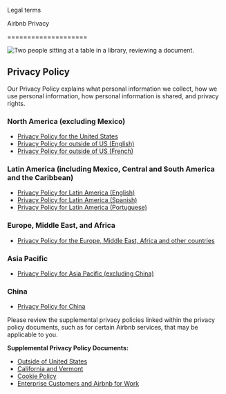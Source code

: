Legal terms

Airbnb Privacy




====================

![Two people sitting at a table in a library, reviewing a document.](https://images.contentstack.io/v3/assets/bltec2ed8e3c4b1e16d/blt1218bbc6d8c51315/61dcad421757dc6aed2ade70/airbnb-privacy.jpeg)

Privacy Policy
--------------

Our Privacy Policy explains what personal information we collect, how we use personal information, how personal information is shared, and privacy rights.

### North America (excluding Mexico)

*   [Privacy Policy for the United States](https://www.airbnb.co.uk/help/article/3176/)
*   [Privacy Policy for outside of US (English)](https://www.airbnb.co.uk/help/article/3175/)
*   [Privacy Policy for outside of US (French)](https://www.airbnb.co.uk/help/article/3175/?locale=fr)

### Latin America (including Mexico, Central and South America and the Caribbean)

*   [Privacy Policy for Latin America (English)](https://www.airbnb.co.uk/help/article/3175/)
*   [Privacy Policy for Latin America (Spanish)](https://www.airbnb.co.uk/help/article/3175/?locale=es)
*   [Privacy Policy for Latin America (Portuguese)](https://www.airbnb.co.uk/help/article/3175/?locale=pt)

### Europe, Middle East, and Africa

*   [Privacy Policy for the Europe, Middle East, Africa and other countries](https://www.airbnb.co.uk/help/article/3175/)

### Asia Pacific

*   [Privacy Policy for Asia Pacific (excluding China)](https://www.airbnb.co.uk/help/article/3175/)

### China

*   [Privacy Policy for China](https://www.airbnb.cn/help/article/3175/)

Please review the supplemental privacy policies linked within the privacy policy documents, such as for certain Airbnb services, that may be applicable to you.

**Supplemental Privacy Policy Documents:**

*   [Outside of United States](https://www.airbnb.co.uk/help/article/2860)
*   [California and Vermont](https://www.airbnb.co.uk/help/article/2863)
*   [Cookie Policy](https://www.airbnb.co.uk/help/article/2866)
*   [Enterprise Customers and Airbnb for Work](https://www.airbnb.co.uk/help/article/2865)